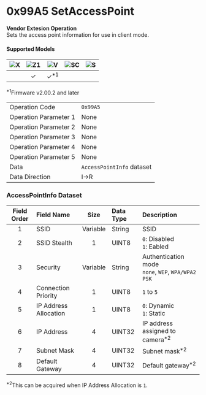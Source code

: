 # 0x99A5 SetAccessPoint

**Vendor Extesion Operation**  
Sets the access point information for use in client mode.  

#### Supported Models
| ![X](https://img.shields.io/badge/X-purple) | ![Z1](https://img.shields.io/badge/Z1-blue) | ![V](https://img.shields.io/badge/V-green) | ![SC](https://img.shields.io/badge/SC-orange) | ![S](https://img.shields.io/badge/S-red) |
|:-:|:-:|:-:|:-:|:-:|
|   | ✓ | ✓<sup>\*1</sup> |   |   |

<sup>\*1</sup>Firmware v2.00.2 and later  

| | |
|:--|:--|
| Operation Code | `0x99A5` |
| Operation Parameter 1 | None |
| Operation Parameter 2 | None |
| Operation Parameter 3 | None |
| Operation Parameter 4 | None |
| Operation Parameter 5 | None |
| Data | `AccessPointInfo` dataset |
| Data Direction | I->R |

### AccessPointInfo Dataset

| Field Order | Field Name | Size | Data Type | Description |
|:-:|:--|:-:|:--|:--|
| 1 | SSID | Variable | String | SSID |
| 2 | SSID Stealth | 1 | UINT8 | `0`: Disabled<br>`1`: Eabled |
| 3 | Security | Variable | String | Authentication mode<br>`none`, `WEP`, `WPA/WPA2 PSK` |
| 4 | Connection Priority | 1 | UINT8 | `1` to `5` |
| 5 | IP Address Allocation | 1 | UINT8 | `0`: Dynamic<br>`1`: Static |
| 6 | IP Address | 4 | UINT32 | IP address assigned to camera<sup>\*2</sup> |
| 7 | Subnet Mask | 4 | UINT32 | Subnet mask<sup>\*2</sup> |
| 8 | Default Gateway | 4 | UINT32 | Default gateway<sup>\*2</sup> |

<sup>\*2</sup>This can be acquired when IP Address Allocation is `1`.  
